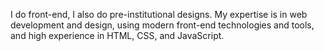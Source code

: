 I do front-end, I also do pre-institutional designs. My expertise is in web development and design, using modern front-end technologies and tools, and high experience in HTML, CSS, and JavaScript.
<!---
ArminSadeghi2/ArminSadeghi2 is a ✨ special ✨ repository because its `README.md` (this file) appears on your GitHub profile.
You can click the Preview link to take a look at your changes.
--->
